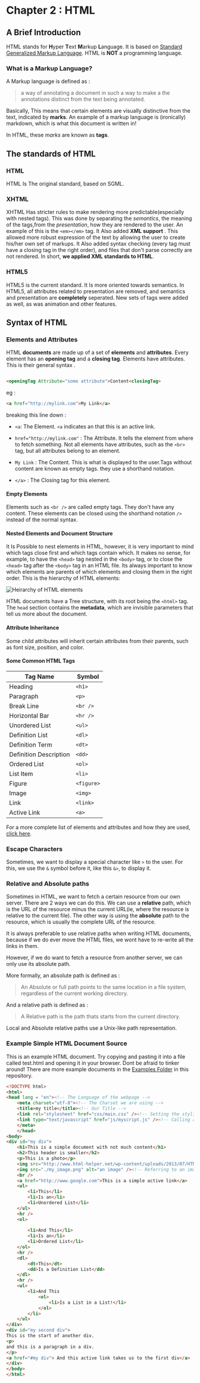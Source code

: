 # Chapter 2 : HTML

## A Brief Introduction 

HTML stands for **H**yper **T**ext **M**arkup **L**anguage. It is based
on [Standard Generalized Markup Language](http://searchmicroservices.techtarget.com/definition/SGML-Standard-Generalized-Markup-Language).
HTML is **NOT** a programming language. 

### What is a Markup Language?

A Markup language is defined as : 
 
>a way of annotating a document in such a way  to make a the annotations distinct 
>from the text being annotated. 

Basically, This means that certain elements are visually distinctive from the text, indicated
by **marks**. An example of a markup language is (ironically) markdown, which is what
this document is written in! 

In HTML, these *marks* are known as **tags**. 

## The standards of HTML 

### HTML

HTML Is The original standard, based on SGML.

### XHTML 

XHTML Has stricter rules to make rendering more predictable(especially with nested tags).
This was done by separating the *semantics*, the meaning of the tags,from the 
*presentation*, how they are rendered to the user. An example of this is the 
```<em></em>``` tag. It Also added **XML support** . This allowed more robust 
expression of the text by allowing the user to create his/her own set of
markups. It Also added syntax checking (every tag must have a closing tag in the 
right order), and files that don't parse correctly are not rendered. In short,
**we applied XML standards to HTML**. 

### HTML5 

HTML5 is the current standard. It Is more oriented towards semantics. In HTML5,
all attributes related to presentation are removed, and semantics and presentation
are **completely** seperated. New sets of tags were added as well, as was animation
and other features.

## Syntax of HTML

### Elements and Attributes

HTML **documents** are made up of a set of **elements** and **attributes**.
Every element has an **opening tag** and a **closing tag**. Elements have 
attributes. This is their general syntax .


```HTML

<openingTag Attribute="some attribute">Content<closingTag>

```

eg : 

```HTML 
<a href="http://mylink.com">My Link</a>

```
breaking this line down :

- ```<a```: The Element. ```<a```  indicates an that this is an active link.

- ```href="http://mylink.com"``` : The Attribute. It tells the element from where
to fetch something. Not all elements have attributes, such as the
```<br>``` tag, but all attributes belong to an element. 

- ```My Link``` : The Content. This is what is displayed to the user.Tags without 
content are known as empty tags. they use a shorthand notation.

- ```</a>``` : The Closing tag for this element.

#### Empty Elements
Elements such as ```<br />``` are called empty tags. They don't have 
any content. These elements can be closed using the shorthand notation 
```/>``` instead of the normal syntax.

#### Nested Elements and Document Structure
It Is Possible to nest elements in HTML, however, it is very
important to mind which tags close first and which tags contain
which. It makes no sense, for example, to have the ```<head>```
tag nested in the ```<body>``` tag, or to close the ```<head>```
tag after the ```<body>``` tag in an HTML file. Its always
important to know which elements are parents of which elements
and closing them in the right order. This is the 
hierarchy of HTML elements:



![Heirarchy of HTML elements](http://www.westciv.com/style_master/hands_on_tutorial_sm/images/containment_hierarchy.png)

HTML documents have a Tree structure, with its root being 
the ```<html>``` tag. The ```head``` section contains the 
**metadata**, which are invisible parameters that tell us more about 
the document. 

#### Attribute Inheritance 
Some child attributes will inherit certain attributes from their parents, such
as font size, position, and color.

#### Some Common HTML Tags

Tag Name | Symbol 
--- | ---
Heading | ```<h1>```  
Paragraph | ```<p>``` 
Break Line | ```<br />``` 
Horizontal Bar | ```<hr />``` 
Unordered List | ```<ul>``` 
Definition List | ```<dl>```
Definition Term | ```<dt>```
Definition Description | ```<dd>```
Ordered List | ```<ol>```
List Item | ```<li>``` 
Figure | ```<figure>```  
Image | ```<img>```
Link | ```<link>``` 
Active Link | ```<a>``` 

For a more complete list of elements and attributes and how they are used,
[click here](http://www.simplehtmlguide.com/cheatsheet.php).


### Escape Characters

Sometimes, we want to display a special character like ```>``` to the
user. For this, we use the ```&``` symbol before it, like this
```&>```, to display it.

### Relative and Absolute paths

Sometimes in HTML, we want to fetch a certain resource from our
own server. There are 
2 ways we can do this. We can use a **relative** path, which is the URL of the 
resource minus the current URL(ie, where the resource is relative to the
current file). The other way is using the **absolute** path to the resource,
which is usually the complete URL of the resource.

It is always preferable to use relative paths when writing HTML documents,
because if we do ever move the HTML files, we wont have to re-write all
the links in them.

However, if we do want to fetch a resource from another server, we 
can only use its absolute path. 

More formally, an absolute path is defined as :

> An Absolute or full path points to the same location in a file system,
 regardless of the current working directory.

And a relative path is defined as :

> A Relative path is the path thats starts from the current directory.

Local and Absolute relative paths use a Unix-like path representation.

### Example Simple HTML Document Source

This is an example HTML document. Try copying and pasting it into a file
called test.html and opening it in your browser. Dont be afraid to tinker 
around! There are more example documents in the [Examples Folder](./Examples/)
in this repository.

```HTML
<!DOCTYPE html>
<html>
<head lang = "en"><!-- The Language of the webpage -->
	<meta charset="utf-8"><!-- The Charset we are using -->
	<title>my title</title><!-- Our Title -->
	<link rel="stylesheet" href="css/main.css" /><!-- Setting the styling or the alternative documents -->
	<link type="text/javascript" href="js/myscript.js" /><!-- Calling a script -->
	</meta>
	</head>
<body>
<div id="my div">
	<h1>This is a simple document with not much content</h1>
	<h2>This header is smaller</h2>
	<p>This is a photo</p>
	<img src="http://www.html-helper.net/wp-content/uploads/2013/07/HTML.jpg" alt="my image" /><!-- Inserting an Image in a paragraph using its absolute path -->
	<img src="./my_image.png" alt="an image" /><!-- Referring to an image using its relative path-->
	<br />
	<a href="http://www.google.com">This is a simple active link</a>
	<ul>
		<li>This</li>
		<li>Is an</li>
		<li>Unordered List</li>
	</ul>
	<hr />
	<ol>
	
		<li>And This</li>
		<li>Is an</li>
		<li>Ordered List</li>
	</ol>
	<hr />
	<dl>
		<dt>This</dt>
		<dd>Is a Definition List</dd>
	</dl>
	<hr />
	<ul>
		<li>And This
			<ol>
				<li>Is a List in a List!</li>
			</ol>
		</li>
	</ul>
</div>
<div id="my second div">
This is the start of another div. 
<p>
and this is a paragraph in a div.
</p>
<a href="#my div"> And this active link takes us to the first div</a>
</div>
</body>
</html>

```



